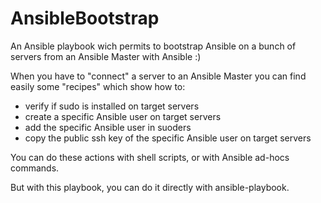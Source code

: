 # AnsibleBootstrap
An Ansible playbook wich permits to bootstrap Ansible on a bunch of servers from an Ansible Master with Ansible :)

When you have to "connect" a server to an Ansible Master you can find easily some "recipes"
which show how to:
- verify if sudo is installed on target servers
- create a specific Ansible user on target servers
- add the specific Ansible user in suoders
- copy the public ssh key of the specific Ansible user on target servers

You can do these actions with shell scripts, or with Ansible ad-hocs commands.

But with this playbook, you can do it directly with ansible-playbook.

